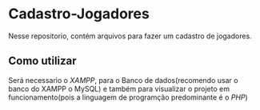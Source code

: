 # Cadastro-Jogadores
Nesse repositorio, contém arquivos para fazer um cadastro de jogadores.
## Como utilizar 
Será necessario o *XAMPP*, para o Banco de dados(recomendo usar o banco do XAMPP o MySQL) e também para visualizar o projeto em funcionamento(pois a linguagem de programção predominante é o *PHP*) 

